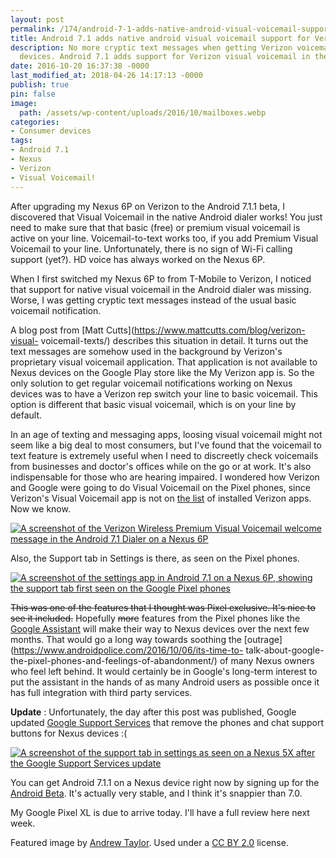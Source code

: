 ```yaml
---
layout: post
permalink: /174/android-7-1-adds-native-android-visual-voicemail-support-verizon
title: Android 7.1 adds native android visual voicemail support for Verizon
description: No more cryptic text messages when getting Verizon voicemails on Nexus
  devices. Android 7.1 adds support for Verizon visual voicemail in the native dialer.
date: 2016-10-20 16:37:38 -0000
last_modified_at: 2018-04-26 14:17:13 -0000
publish: true
pin: false
image:
  path: /assets/wp-content/uploads/2016/10/mailboxes.webp
categories:
- Consumer devices
tags:
- Android 7.1
- Nexus
- Verizon
- Visual Voicemail!
---
```

After upgrading my Nexus 6P on Verizon to the Android 7.1.1 beta, I discovered
that Visual Voicemail in the native Android dialer works! You just need to
make sure that that basic (free) or premium visual voicemail is active on your
line. Voicemail-to-text works too, if you add Premium Visual Voicemail to your
line. Unfortunately, there is no sign of Wi-Fi calling support (yet?). HD
voice has always worked on the Nexus 6P.

When I first switched my Nexus 6P to from T-Mobile to Verizon, I noticed that
support for native visual voicemail in the Android dialer was missing. Worse,
I was getting cryptic text messages instead of the usual basic voicemail
notification.

A blog post from [Matt Cutts](https://www.mattcutts.com/blog/verizon-visual-
voicemail-texts/) describes this situation in detail. It turns out the text
messages are somehow used in the background by Verizon's proprietary visual
voicemail application. That application is not available to Nexus devices on
the Google Play store like the My Verizon app is. So the only solution to get
regular voicemail notifications working on Nexus devices was to have a Verizon
rep switch your line to basic voicemail. This option is different that basic
visual voicemail, which is on your line by default.

In an age of texting and messaging apps, loosing visual voicemail might not
seem like a big deal to most consumers, but I've found that the voicemail to
text feature is extremely useful when I need to discreetly check voicemails
from businesses and doctor's offices while on the go or at work. It's also
indispensable for those who are hearing impaired.  I wondered how Verizon and
Google were going to do Visual Voicemail on the Pixel phones, since Verizon's
Visual Voicemail app is not on [the
list](https://www.reddit.com/r/Android/comments/561wpq/google_pixel_preloaded_apps_including_some/)
of installed Verizon apps. Now we know.

[![A screenshot of the Verizon Wireless Premium Visual Voicemail welcome
message in the Android 7.1 Dialer on a Nexus 6P](/assets/wp-content/uploads/2016/10/vzw-vvm-android.webp)](/assets/wp-content/uploads/2016/10/vzw-vvm-android.webp)

Also, the Support tab in Settings is there, as seen on the Pixel phones.

[![A screenshot of the settings app in Android 7.1 on a Nexus 6P, showing the
support tab first seen on the Google Pixel
phones](/assets/wp-content/uploads/2016/10/android-7.1.1-settings.webp)](/assets/wp-content/uploads/2016/10/android-7.1.1-settings.webp)

~~This was one of the features that I thought was Pixel exclusive. It's nice
to see it included.~~   Hopefully ~~more~~ features from the Pixel phones like
the [Google Assistant](https://assistant.google.com/) will make their way to
Nexus devices over the next few months. That would go a long way towards
soothing the [outrage](https://www.androidpolice.com/2016/10/06/its-time-to-
talk-about-google-the-pixel-phones-and-feelings-of-abandonment/) of many Nexus
owners who feel left behind. It would certainly be in Google's long-term
interest to put the assistant in the hands of as many Android users as
possible once it has full integration with third party services.

**Update** : Unfortunately, the day after this post was published, Google
updated [Google Support
Services](https://play.google.com/store/apps/details?id=com.google.android.apps.helprtc)
that remove the phones and chat support buttons for Nexus devices :(

[![A screenshot of the support tab in settings as seen on a Nexus 5X after the
Google Support Services
update](/assets/wp-content/uploads/2016/10/nexus-5X-support.webp)](/assets/wp-content/uploads/2016/10/nexus-5X-support.webp)

You can get Android 7.1.1 on a Nexus device right now by signing up for the
[Android Beta](https://www.google.com/android/beta). It's actually very
stable, and I think it's snappier than 7.0.

My Google Pixel XL is due to arrive today. I'll have a full review here next
week.

Featured image by [Andrew Taylor](https://flic.kr/p/9Gkunr). Used under a [CC
BY 2.0](https://creativecommons.org/licenses/by/2.0/) license.
